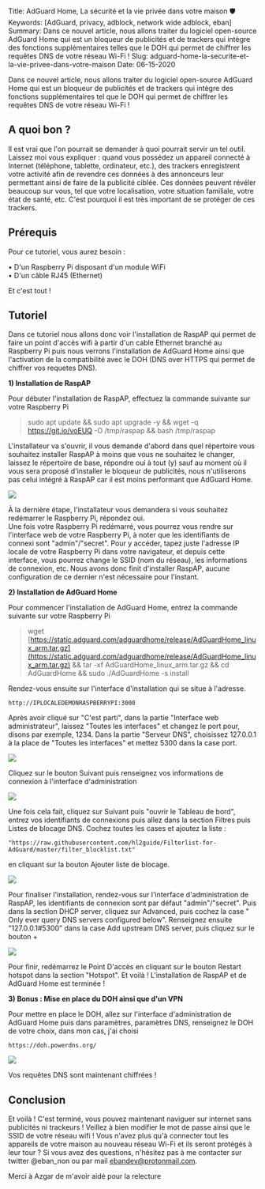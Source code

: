 Title: AdGuard Home, La sécurité et la vie privée dans votre maison 🛡️
Keywords: [AdGuard, privacy, adblock, network wide adblock, eban]
Summary: Dans ce nouvel article, nous allons traiter du logiciel open-source AdGuard Home qui est un bloqueur de publicités et de trackers qui intègre des fonctions supplémentaires telles que le DOH qui permet de chiffrer les requêtes DNS de votre réseau Wi-Fi !
Slug: adguard-home-la-securite-et-la-vie-privee-dans-votre-maison
Date: 06-15-2020

Dans ce nouvel article, nous allons traiter du logiciel open-source AdGuard Home qui est un bloqueur de publicités et de trackers qui intègre des fonctions supplémentaires tel que le DOH qui permet de chiffrer les requêtes DNS de votre réseau Wi-Fi !

## A quoi bon ?

Il est vrai que l'on pourrait se demander à quoi pourrait servir un tel outil. Laissez moi vous expliquer : quand vous possédez un appareil connecté à Internet (téléphone, tablette, ordinateur, etc.), des trackers enregistrent votre activité afin de revendre ces données à des annonceurs leur permettant ainsi de faire de la publicité ciblée. Ces données peuvent révéler beaucoup sur vous, tel que votre localisation, votre situation familiale, votre état de santé, etc. C'est pourquoi il est très important de se protéger de ces trackers.

## Prérequis

Pour ce tutoriel, vous aurez besoin :

• D'un Raspberry Pi disposant d'un module WiFi  
• D'un câble RJ45 (Ethernet)

Et c'est tout !

## Tutoriel

Dans ce tutoriel nous allons donc voir l'installation de RaspAP qui permet de faire un point d'accès wifi à partir d'un cable Ethernet branché au Raspberry Pi puis nous verrons l'installation de AdGuard Home ainsi que l'activation de la compatibilité avec le DOH (DNS over HTTPS qui permet de chiffrer vos requetes DNS).

**1) Installation de RaspAP**

Pour débuter l'installation de RaspAP, effectuez la commande suivante sur votre Raspberry Pi

> sudo apt update && sudo apt upgrade -y && wget -q https://git.io/voEUQ -O /tmp/raspap && bash /tmp/raspap

L'installateur va s'ouvrir, il vous demande d'abord dans quel répertoire vous souhaitez installer RaspAP à moins que vous ne souhaitez le changer, laissez le répertoire de base, répondre oui à tout (y) sauf au moment où il vous sera proposé d'installer le bloqueur de publicités, nous n'utiliserons pas celui intégré à RaspAP car il est moins performant que AdGuard Home.

![](https://i.postimg.cc/gkfgjY3z/raspap-02.png)

À la dernière étape, l'installateur vous demandera si vous souhaitez redémarrer le Raspberry Pi, répondez oui.  
Une fois votre Raspberry Pi redémarré, vous pourrez vous rendre sur l'interface web de votre Raspberry Pi, à noter que les identifiants de connexi sont "admin"/"secret". Pour y accéder, tapez juste l'adresse IP locale de votre Raspberry Pi dans votre navigateur, et depuis cette interface, vous pourrez change le SSID (nom du réseau), les informations de connexion, etc. Nous avons donc finit d'installer RaspAP, aucune configuration de ce dernier n'est nécessaire pour l'instant.

**2) Installation de AdGuard Home**

Pour commencer l'installation de AdGuard Home, entrez la commande suivante sur votre Raspberry Pi

> wget [https://static.adguard.com/adguardhome/release/AdGuardHome_linux_arm.tar.gz](https://static.adguard.com/adguardhome/release/AdGuardHome_linux_arm.tar.gz) && tar -xf AdGuardHome_linux_arm.tar.gz && cd AdGuardHome && sudo ./AdGuardHome -s install

Rendez-vous ensuite sur l'interface d'installation qui se situe à l'adresse.

`http://IPLOCALEDEMONRASPBERRYPI:3000`

Après avoir cliqué sur "C'est parti", dans la partie "Interface web administrateur", laissez "Toutes les interfaces" et changez le port pour, disons par exemple, 1234\. Dans la partie "Serveur DNS", choisissez 127.0.0.1 à la place de "Toutes les interfaces" et mettez 5300 dans la case port.

![](https://i.postimg.cc/cCDkJw06/ad-guard.png)

Cliquez sur le bouton Suivant puis renseignez vos informations de connexion à l'interface d'administration

![](https://i.postimg.cc/bYDjGw4W/Screenshot-2020-05-09-Setup-Ad-Guard-Home.png)

Une fois cela fait, cliquez sur Suivant puis "ouvrir le Tableau de bord", entrez vos identifiants de connexions puis allez dans la section Filtres puis Listes de blocage DNS. Cochez toutes les cases et ajoutez la liste :

`"https://raw.githubusercontent.com/hl2guide/Filterlist-for-AdGuard/master/filter_blocklist.txt"`

en cliquant sur la bouton Ajouter liste de blocage.

![](https://i.postimg.cc/fR6dNyns/Screenshot-2020-05-09-Ad-Guard-Home.png)

Pour finaliser l'installation, rendez-vous sur l'interface d'administration de RaspAP, les identifiants de connexion sont par défaut "admin"/"secret". Puis dans la section DHCP server, cliquez sur Advanced, puis cochez la case " Only ever query DNS servers configured below". Renseignez ensuite "127.0.0.1#5300" dans la case Add upstream DNS server, puis cliquez sur le bouton +

![](https://i.postimg.cc/8Pdk5C6D/Screenshot-2020-05-09-Rasp-AP-Wi-Fi-Configuration-Portal.png)

Pour finir, redémarrez le Point D'accès en cliquant sur le bouton Restart hotspot dans la section "Hotspot". Et voilà ! L'installation de RaspAP et de AdGuard Home est terminée !

**3) Bonus : Mise en place du DOH ainsi que d'un VPN**

Pour mettre en place le DOH, allez sur l'interface d'administration de AdGuard Home puis dans paramètres, paramètres DNS, renseignez le DOH de votre choix, dans mon cas, j'ai choisi

`https://doh.powerdns.org/`

![](https://i.postimg.cc/gJ5jvBzW/Screenshot-2020-05-09-Ad-Guard-Home-1.png)

Vos requêtes DNS sont maintenant chiffrées !

## Conclusion

Et voilà ! C'est terminé, vous pouvez maintenant naviguer sur internet sans publicités ni trackeurs ! Veillez à bien modifier le mot de passe ainsi que le SSID de votre réseau wifi ! Vous n'avez plus qu'à connecter tout les appareils de votre maison au nouveau réseau Wi-Fi et ils seront protégés à leur tour ? Si vous avez des questions, n'hésitez pas à me contacter sur twitter @eban_non ou par mail ebandev@protonmail.com.

Merci à Azgar de m'avoir aidé pour la relecture
